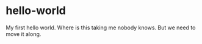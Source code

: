 # hello-world
My first hello world.
Where is this taking me nobody knows. But we need to move it along.
